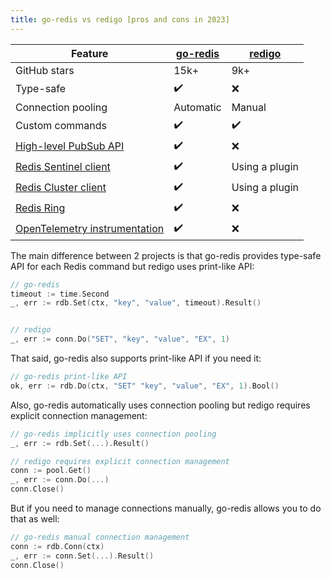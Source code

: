 ```yaml
---
title: go-redis vs redigo [pros and cons in 2023]
---
```


<UptraceCta />

<CoverImage title="Comparing go-redis vs redigo" />

| Feature                                                            | [go-redis][1]      | [redigo][2]        |
| ------------------------------------------------------------------ | ------------------ | ------------------ |
| GitHub stars                                                       | 15k+               | 9k+                |
| Type-safe                                                          | :heavy_check_mark: | :x:                |
| Connection pooling                                                 | Automatic          | Manual             |
| Custom commands                                                    | :heavy_check_mark: | :heavy_check_mark: |
| [High-level PubSub API](go-redis-pubsub.html)                      | :heavy_check_mark: | :x:                |
| [Redis Sentinel client](go-redis-sentinel.html)                    | :heavy_check_mark: | Using a plugin     |
| [Redis Cluster client](go-redis-cluster.html)                      | :heavy_check_mark: | Using a plugin     |
| [Redis Ring](ring.html)                                            | :heavy_check_mark: | :x:                |
| [OpenTelemetry instrumentation](redis-performance-monitoring.html) | :heavy_check_mark: | :x:                |

The main difference between 2 projects is that go-redis provides type-safe API for each Redis
command but redigo uses print-like API:

```go
// go-redis
timeout := time.Second
_, err := rdb.Set(ctx, "key", "value", timeout).Result()


// redigo
_, err := conn.Do("SET", "key", "value", "EX", 1)
```

That said, go-redis also supports print-like API if you need it:

```go
// go-redis print-like API
ok, err := rdb.Do(ctx, "SET" "key", "value", "EX", 1).Bool()
```

Also, go-redis automatically uses connection pooling but redigo requires explicit connection
management:

```go
// go-redis implicitly uses connection pooling
_, err := rdb.Set(...).Result()

// redigo requires explicit connection management
conn := pool.Get()
_, err := conn.Do(...)
conn.Close()
```

But if you need to manage connections manually, go-redis allows you to do that as well:

```go
// go-redis manual connection management
conn := rdb.Conn(ctx)
_, err := conn.Set(...).Result()
conn.Close()
```

[1]: https://github.com/redis/go-redis
[2]: https://github.com/gomodule/redigo
